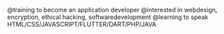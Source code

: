 @training to become an application developer
@interested in webdesign, encryption, ethical hacking, softwaredevelopment
@learning to speak HTML/CSS/JAVASCRIPT/FLUTTER/DART/PHP/JAVA 

